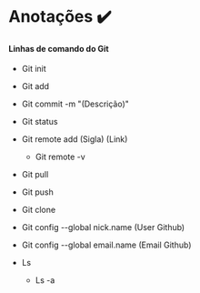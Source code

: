 # Anotações :heavy_check_mark:

#### Linhas de comando do Git

- Git init

- Git add

- Git commit -m "(Descrição)"

- Git status

- Git remote add (Sigla) (Link)
  - Git remote -v

- Git pull
- Git push

- Git clone

- Git config --global nick.name (User Github)

- Git config --global email.name (Email Github)

- Ls
  - Ls -a